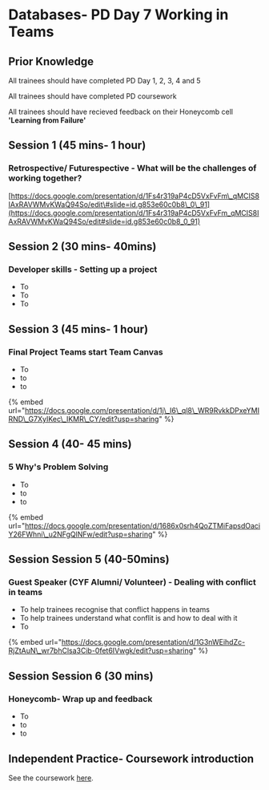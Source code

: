 # Databases- PD Day 7 Working in Teams

## Prior Knowledge  

All trainees should have completed PD Day 1, 2, 3, 4 and 5

All trainees should have completed PD coursework 

All trainees should have recieved feedback on their Honeycomb cell **'Learning from Failure'** 

## Session 1 \(45 mins- 1 hour\)

### Retrospective/ Futurespective - What will be the challenges of working together?

[https://docs.google.com/presentation/d/1Fs4r319aP4cD5VxFvFm\_qMCIS8IAxRAVWMvKWaQ94So/edit\#slide=id.g853e60c0b8\_0\_91](https://docs.google.com/presentation/d/1Fs4r319aP4cD5VxFvFm_qMCIS8IAxRAVWMvKWaQ94So/edit#slide=id.g853e60c0b8_0_91)

## Session 2 \(30 mins- 40mins\)

### Developer skills - Setting up a project

* To
* To
* To



## Session 3 \(45 mins- 1 hour\)

### Final Project Teams start Team Canvas

* To
* to
* to

{% embed url="https://docs.google.com/presentation/d/1j\_I6\_ql8\_WR9RvkkDPxeYMIRND\_G7XyIKec\_IKMR\_CY/edit?usp=sharing" %}



## Session 4 \(40- 45 mins\)

### 5 Why's Problem Solving

* To
* to
* to

{% embed url="https://docs.google.com/presentation/d/1686x0srh4QoZTMiFapsdOaciY26FWhni\_u2NFgQlNFw/edit?usp=sharing" %}



## Session Session 5 \(40-50mins\) 

### Guest Speaker \(CYF Alumni/ Volunteer\) - Dealing with conflict in teams

* To help trainees recognise that conflict happens in teams
* To help trainees understand what conflit is and how to deal with it
* To

{% embed url="https://docs.google.com/presentation/d/1G3nWEihdZc-RjZtAuN\_wr7bhClsa3Cib-0fet6IVwgk/edit?usp=sharing" %}



## Session Session 6 \(30 mins\) 

### Honeycomb- Wrap up and feedback

* To
* to
* to

## Independent Practice- Coursework introduction ‌ <a id="independent-practice-coursework-introduction"></a>

See the coursework [here](https://personaldevelopment.codeyourfuture.io/sessions/js2-pd-day-4/coursework).




